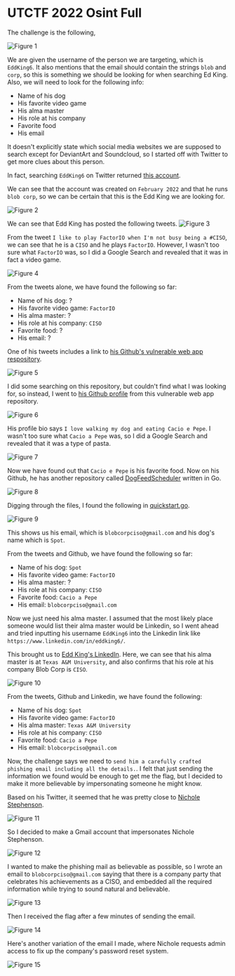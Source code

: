 # UTCTF 2022 Osint Full
The challenge is the following,

![Figure 1](img/challenge.png) 

We are given the username of the person we are targeting, which is `EddKing6`. It also mentions that the email should contain the strings `blob` and `corp`, so this is something we should be looking for when searching Ed King. Also, we will need to look for the following info:

- Name of his dog
- His favorite video game
- His alma master
- His role at his company
- Favorite food
- His email

It doesn't explicitly state which social media websites we are supposed to search except for DeviantArt and Soundcloud, so I started off with Twitter to get more clues about this person.

In fact, searching `EddKing6` on Twitter returned [this account](https://twitter.com/eddking6).

We can see that the account was created on `February 2022` and that he runs `blob corp`, so we can be certain that this is the Edd King we are looking for. 


![Figure 2](img/edd.png) 


We can see that Edd King has posted the following tweets. 
![Figure 3](img/tweets.png) 

From the tweet `I like to play FactorIO when I'm not busy being a #CISO`, we can see that he is a `CISO` and he plays `FactorIO`. However, I wasn't too sure what `FactorIO` was, so I did a Google Search and revealed that it was in fact a video game. 

![Figure 4](img/factorio.png) 


From the tweets alone, we have found the following so far:
- Name of his dog: ?
- His favorite video game: `FactorIO`
- His alma master: ?
- His role at his company: `CISO`
- Favorite food: ?
- His email: ?

One of his tweets includes a link to [his Github's vulnerable web app respository](https://github.com/eddking6/vulnerable-web-app).
 

![Figure 5](img/vulnwebapp.png) 

I did some searching on this repository, but couldn't find what I was looking for, so instead, I went to [his Github profile](https://github.com/eddking6) from this vulnerable web app repository.

![Figure 6](img/github.png) 

His profile bio says `I love walking my dog and eating Cacio e Pepe`. I wasn't too sure what `Cacio a Pepe` was, so I did a Google Search and revealed that it was a type of pasta. 

![Figure 7](img/pasta.png) 

Now we have found out that `Cacio e Pepe` is his favorite food. Now on his Github, he has another repository called [DogFeedScheduler](https://github.com/eddking6/DogFeedScheduler) written in Go.

![Figure 8](img/dogfeed.png) 

Digging through the files, I found the following in [quickstart.go](https://github.com/eddking6/DogFeedScheduler/blob/main/quickstart.go).

![Figure 9](img/spotemail.png) 

This shows us his email, which is `blobcorpciso@gmail.com` and his dog's name which is `Spot`. 


From the tweets and Github, we have found the following so far:
- Name of his dog: `Spot`
- His favorite video game: `FactorIO`
- His alma master: ?
- His role at his company: `CISO`
- Favorite food: `Cacio a Pepe`
- His email: `blobcorpciso@gmail.com`


Now we just need his alma master. I assumed that the most likely place someone would list their alma master would be Linkedin, so I went ahead and tried inputting his username `EddKing6` into the Linkedin link like `https://www.linkedin.com/in/eddking6/`.

This brought us to [Edd King's LinkedIn](https://www.linkedin.com/in/eddking6/). Here, we can see that his alma master is at `Texas A&M University`, and also confirms that his role at his company Blob Corp is `CISO`. 


![Figure 10](img/linkedin.png) 


From the tweets, Github and Linkedin, we have found the following:
- Name of his dog: `Spot`
- His favorite video game: `FactorIO`
- His alma master: `Texas A&M University`
- His role at his company: `CISO`
- Favorite food: `Cacio a Pepe`
- His email: `blobcorpciso@gmail.com`



Now, the challenge says we need to `send him a carefully crafted phishing email including all the details.`. I felt that just sending the information we found would be enough to get me the flag, but I decided to make it more believable by impersonating someone he might know. 

Based on his Twitter, it seemed that he was pretty close to [Nichole Stephenson](https://twitter.com/Nichole48928026). 


![Figure 11](img/steph.png) 


So I decided to make a Gmail account that impersonates Nichole Stephenson. 

![Figure 12](img/googleaccount.png) 


I wanted to make the phishing mail as believable as possible, so I wrote an email to `blobcorpciso@gmail.com` saying that there is a company party that celebrates his achievements as a CISO, and embedded all the required information while trying to sound natural and believable. 


![Figure 13](img/phish.png) 

Then I received the flag after a few minutes of sending the email.

![Figure 14](img/flag.png) 


Here's another variation of the email I made, where Nichole requests admin access to fix up the company's password reset system. 

![Figure 15](img/draft.png) 
